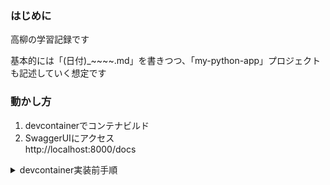### はじめに
高柳の学習記録です

基本的には「(日付)_~~~~.md」を書きつつ、「my-python-app」プロジェクトも記述していく想定です

### 動かし方

1. devcontainerでコンテナビルド
1. SwaggerUIにアクセス  
   http://localhost:8000/docs

<details>
<summary>devcontainer実装前手順</summary>

1. イメージ作成する
   
    ```sh
    docker compose build
    ```

2. ~~pyproject.toml を作る~~  →  gitにあげてるので不要、次の手順へ  
   pyproject.toml: package.json的なやつ

    ```sh
    docker compose run --entrypoint "poetry init --name my-python-app --dependency fastapi --dependency uvicorn[standard]" my-python-app
    ```

3. pyproject.tomlをもとにパッケージインストール

    ```sh
    docker compose run --entrypoint "poetry install --no-root" my-python-app
    ```

4. コンテナ作成

    ```sh
    docker compose up
    ```
</details>

